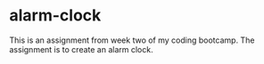 # alarm-clock

This is an assignment from week two of my coding bootcamp. 
The assignment is to create an alarm clock.